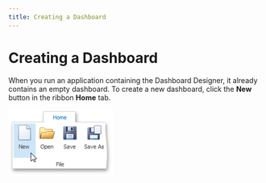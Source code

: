 ```yaml
---
title: Creating a Dashboard
---
```

# Creating a Dashboard
When you run an application containing the Dashboard Designer, it already contains an empty dashboard. To create a new dashboard, click the **New** button in the ribbon **Home** tab.

![NewDashboard_RunTime](../../images/Img22537.png)